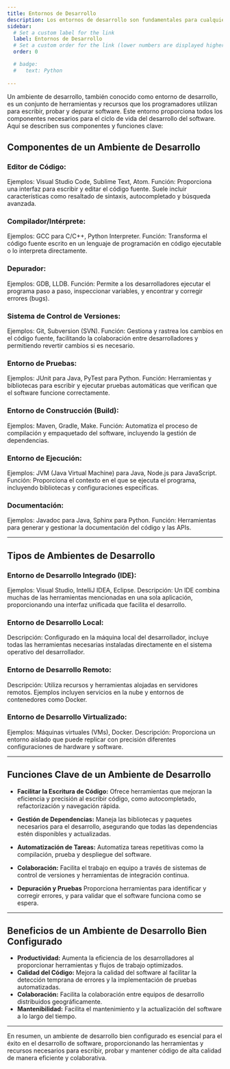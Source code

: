 ```yaml
---
title: Entornos de Desarrollo
description: Los entornos de desarrollo son fundamentales para cualquier programador, ya que proporcionan las herramientas y recursos necesarios para escribir, probar y depurar software de manera eficiente
sidebar:
  # Set a custom label for the link
  label: Entornos de Desarrollo
  # Set a custom order for the link (lower numbers are displayed higher up)
  order: 0

  # badge:
  #   text: Python
    
---
```


Un ambiente de desarrollo, también conocido como entorno de desarrollo, es un conjunto de herramientas y recursos que los programadores utilizan para escribir, probar y depurar software. Este entorno proporciona todos los componentes necesarios para el ciclo de vida del desarrollo del software. Aquí se describen sus componentes y funciones clave:

## Componentes de un Ambiente de Desarrollo

### Editor de Código:

Ejemplos: Visual Studio Code, Sublime Text, Atom.
Función: Proporciona una interfaz para escribir y editar el código fuente. Suele incluir características como resaltado de sintaxis, autocompletado y búsqueda avanzada.

### Compilador/Intérprete:
Ejemplos: GCC para C/C++, Python Interpreter.
Función: Transforma el código fuente escrito en un lenguaje de programación en código ejecutable o lo interpreta directamente.

### Depurador:
Ejemplos: GDB, LLDB.
Función: Permite a los desarrolladores ejecutar el programa paso a paso, inspeccionar variables, y encontrar y corregir errores (bugs).

### Sistema de Control de Versiones:
Ejemplos: Git, Subversion (SVN).
Función: Gestiona y rastrea los cambios en el código fuente, facilitando la colaboración entre desarrolladores y permitiendo revertir cambios si es necesario.

### Entorno de Pruebas:
Ejemplos: JUnit para Java, PyTest para Python.
Función: Herramientas y bibliotecas para escribir y ejecutar pruebas automáticas que verifican que el software funcione correctamente.

### Entorno de Construcción (Build):
Ejemplos: Maven, Gradle, Make.
Función: Automatiza el proceso de compilación y empaquetado del software, incluyendo la gestión de dependencias.

### Entorno de Ejecución:
Ejemplos: JVM (Java Virtual Machine) para Java, Node.js para JavaScript.
Función: Proporciona el contexto en el que se ejecuta el programa, incluyendo bibliotecas y configuraciones específicas.

### Documentación:
Ejemplos: Javadoc para Java, Sphinx para Python.
Función: Herramientas para generar y gestionar la documentación del código y las APIs.

---
## Tipos de Ambientes de Desarrollo

### Entorno de Desarrollo Integrado (IDE):
Ejemplos: Visual Studio, IntelliJ IDEA, Eclipse.
Descripción: Un IDE combina muchas de las herramientas mencionadas en una sola aplicación, proporcionando una interfaz unificada que facilita el desarrollo.
### Entorno de Desarrollo Local:
Descripción: Configurado en la máquina local del desarrollador, incluye todas las herramientas necesarias instaladas directamente en el sistema operativo del desarrollador.
### Entorno de Desarrollo Remoto:
Descripción: Utiliza recursos y herramientas alojadas en servidores remotos. Ejemplos incluyen servicios en la nube y entornos de contenedores como Docker.

### Entorno de Desarrollo Virtualizado:

Ejemplos: Máquinas virtuales (VMs), Docker.
Descripción: Proporciona un entorno aislado que puede replicar con precisión diferentes configuraciones de hardware y software.

---
## Funciones Clave de un Ambiente de Desarrollo

- **Facilitar la Escritura de Código:**
Ofrece herramientas que mejoran la eficiencia y precisión al escribir código, como autocompletado, refactorización y navegación rápida.

- **Gestión de Dependencias:**
Maneja las bibliotecas y paquetes necesarios para el desarrollo, asegurando que todas las dependencias estén disponibles y actualizadas.

- **Automatización de Tareas:**
Automatiza tareas repetitivas como la compilación, prueba y despliegue del software.

- **Colaboración:**
Facilita el trabajo en equipo a través de sistemas de control de versiones y herramientas de integración continua.

- **Depuración y Pruebas**
Proporciona herramientas para identificar y corregir errores, y para validar que el software funciona como se espera.
---
## Beneficios de un Ambiente de Desarrollo Bien Configurado
- **Productividad:**
Aumenta la eficiencia de los desarrolladores al proporcionar herramientas y flujos de trabajo optimizados.
- **Calidad del Código:**
Mejora la calidad del software al facilitar la detección temprana de errores y la implementación de pruebas automatizadas.
- **Colaboración:**
Facilita la colaboración entre equipos de desarrollo distribuidos geográficamente.
- **Mantenibilidad:**
Facilita el mantenimiento y la actualización del software a lo largo del tiempo.

----
En resumen, un ambiente de desarrollo bien configurado es esencial para el éxito en el desarrollo de software, proporcionando las herramientas y recursos necesarios para escribir, probar y mantener código de alta calidad de manera eficiente y colaborativa.
